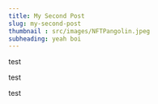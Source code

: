 ```yaml
---
title: My Second Post
slug: my-second-post
thumbnail : src/images/NFTPangolin.jpeg
subheading: yeah boi
---
```


test

test


test